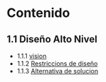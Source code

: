 # Contenido

## 1.1 Diseño Alto Nivel
  - 1.1.1 [vision](https://github.com/F3liP3L/Software2-QuickJob-Documentacion/blob/main/Desing-high-level/vision/vision.md)
  - 1.1.2 [Restriccions de diseño](https://github.com/F3liP3L/Software2-QuickJob-Documentacion/tree/main/Desing-high-level/Restricciones-del-dise%C3%B1o)
  - 1.1.3 [Alternativa de solucion](https://github.com/F3liP3L/Software2-QuickJob-Documentacion/tree/main/Desing-high-level/Alternativa-de-solucion)

   
